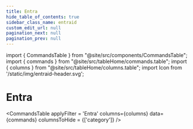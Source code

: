 ```yaml
---
title: Entra
hide_table_of_contents: true
sidebar_class_name: entraid
custom_edit_url: null
pagination_next: null
pagination_prev: null
---
```


import { CommandsTable } from "@site/src/components/CommandsTable";
import { commands } from "@site/src/tableHome/commands.table";
import { columns } from "@site/src/tableHome/columns.table";
import Icon from '/static/img/entraid-header.svg';

# <Icon/> Entra

<CommandsTable
applyFilter = 'Entra'
columns={columns}
data={commands}
columnsToHide = {['category']}
/>
